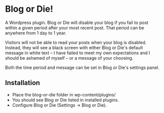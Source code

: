 # Blog or Die!
A Wordpress plugin. Blog or Die will disable your blog if you fail to post within a given period after your most recent post. That period can be anywhere from 1 day to 1 year.

Visitors will not be able to read your posts when your blog is disabled. Instead, they will see a black screen with either Blog or Die's default message in white text – I have failed to meet my own expectations and I should be ashamed of myself – or a message of your choosing.

Both the time period and message can be set in Blog or Die's settings panel.

## Installation

- Place the blog-or-die folder in wp-content/plugins/
- You should see Blog or Die listed in installed plugins.
- Configure Blog or Die (Settings -> Blog or Die).

